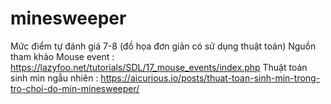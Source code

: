 # minesweeper
Mức điểm tự đánh giá 7-8 (đồ họa đơn giản có sử dụng thuật toán)
 Nguồn tham khảo 
 Mouse event : https://lazyfoo.net/tutorials/SDL/17_mouse_events/index.php
 Thuật toán sinh mìn ngẫu nhiên : https://aicurious.io/posts/thuat-toan-sinh-min-trong-tro-choi-do-min-minesweeper/
 
